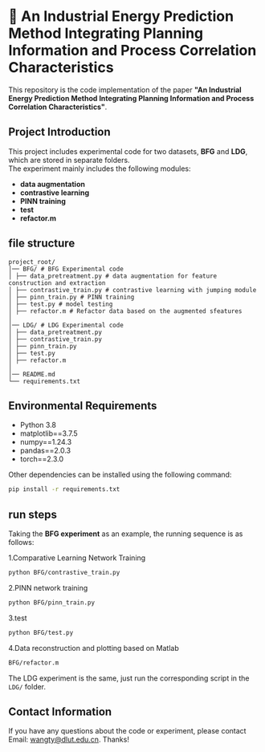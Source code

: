 # 🔬 An Industrial Energy Prediction Method Integrating Planning Information and Process Correlation Characteristics
This repository is the code implementation of the paper **"An Industrial Energy Prediction Method Integrating Planning Information and Process Correlation Characteristics"**.
## Project Introduction
This project includes experimental code for two datasets, **BFG** and **LDG**, which are stored in separate folders.   
The experiment mainly includes the following modules:
- **data augmentation**  
- **contrastive learning**  
- **PINN training**  
- **test**  
- **refactor.m**  

## file structure
```plaintext
project_root/
│── BFG/ # BFG Experimental code
│ ├── data_pretreatment.py # data augmentation for feature construction and extraction
│ ├── contrastive_train.py # contrastive learning with jumping module
│ ├── pinn_train.py # PINN training
│ ├── test.py # model testing
│ ├── refactor.m # Refactor data based on the augmented sfeatures
│
│── LDG/ # LDG Experimental code
│ ├── data_pretreatment.py
│ ├── contrastive_train.py
│ ├── pinn_train.py
│ ├── test.py
│ ├── refactor.m
│
│── README.md
└── requirements.txt
```

## Environmental Requirements
- Python 3.8
- matplotlib==3.7.5
- numpy==1.24.3
- pandas==2.0.3
- torch==2.3.0

Other dependencies can be installed using the following command:
```bash
pip install -r requirements.txt
```

## run steps
Taking the  **BFG experiment** as an example, the running sequence is as follows:

1.Comparative Learning Network Training
```bash
python BFG/contrastive_train.py
```
2.PINN network training
```bash
python BFG/pinn_train.py
```
3.test
```bash
python BFG/test.py
```
4.Data reconstruction and plotting based on Matlab
```bash
BFG/refactor.m
```

The LDG experiment is the same, just run the corresponding script in the ```LDG/``` folder.

## Contact Information
If you have any questions about the code or experiment, please contact
Email:  wangty@dlut.edu.cn. Thanks!
